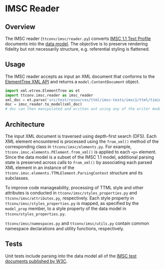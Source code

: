 # IMSC Reader

## Overview

The IMSC reader (`ttconv/imsc/reader.py`) converts [IMSC 1.1 Text
Profile](https://www.w3.org/TR/ttml-imsc1.1/#text-profile) documents into the [data model](./data-model.md). The objective is to
preserve rendering fidelity but not necessarily structure, e.g. referential styling is flattened.

## Usage

The IMSC reader accepts as input an XML document that conforms to the [ElementTree XML
API](https://docs.python.org/3.7/library/xml.etree.elementtree.html) and returns a `model.ContentDocument` object.

```python
import xml.etree.ElementTree as et
import ttconv.imsc.reader as imsc_reader
xml_doc = et.parse('src/test/resources/ttml/imsc-tests/imsc1/ttml/timing/BasicTiming007.ttml')
doc = imsc_reader.to_model(xml_doc)
# doc can then manipulated and written out using any of the writer modules
```

## Architecture

The input XML document is traversed using depth-first search (DFS). Each XML element encountered is processed using the `from_xml()`
method of the corresponding class in `ttconv/imsc/elements.py`. For example,
`ttconv.imsc.elements.PElement.from_xml()` is applied to each `<p>` element. Since the data model is a subset of the IMSC 1.1 model,
additional parsing state is preserved across calls to `from_xml()` by associating each parsed XML element in an instance of the
`ttconv.imsc.elements.TTMLElement.ParsingContext` structure and its subclasses.

To improve code manageability, processing of TTML style and other attributes is conducted in `ttconv/imsc/styles_properties.py` and
`ttconv/imsc/attributes.py`, respectively. Each style property in `ttconv/imsc/styles_properties.py` is mapped, as specified by the
`model_prop` member, to a style property of the data model in `ttconv/styles_properties.py`.

`ttconv/imsc/namespaces.py` and `ttconv/imsc/utils.py` contain common namespace declarations and utility functions, respectively.

## Tests

Unit tests include parsing into the data model all of the [IMSC test documents published by W3C](https://github.com/w3c/imsc-tests).
